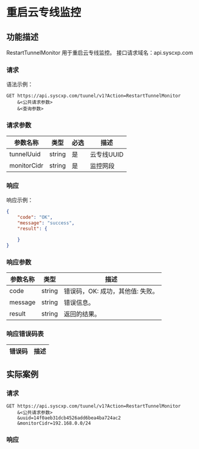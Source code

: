 # 重启云专线监控

## 功能描述

RestartTunnelMonitor 用于重启云专线监控。
接口请求域名：api.syscxp.com

### 请求

语法示例：
```http request
GET https://api.syscxp.com/tuunel/v1?Action=RestartTunnelMonitor
    &<公共请求参数>
    &<查询参数>
```

### 请求参数

|参数名称|类型|必选|描述|
|---|---|---|---|
|tunnelUuid|string|是|云专线UUID|
|monitorCidr|string|是|监控网段|

### 响应

响应示例：
```json
{
    "code": "OK",
    "message": "success",
    "result": {
    
    }
}
```
### 响应参数

|参数名称|类型|描述|
|---|---|---|
|code|string|错误码，OK: 成功，其他值: 失败。|
|message|string|错误信息。|
|result|string|返回的结果。|

### 响应错误码表

|错误码|描述|
|---|---|

## 实际案例

### 请求
```http request
GET https://api.syscxp.com/tuunel/v1?Action=RestartTunnelMonitor
    &<公共请求参数>
    &uuid=14f0aeb31dcb4526add6bea4ba724ac2
    &monitorCidr=192.168.0.0/24
```

### 响应
```json
```

